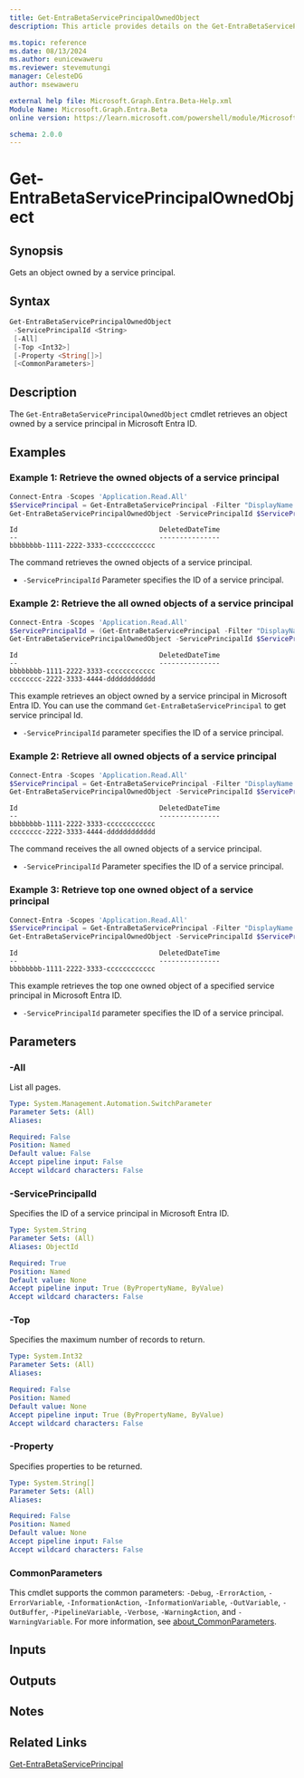 ```yaml
---
title: Get-EntraBetaServicePrincipalOwnedObject
description: This article provides details on the Get-EntraBetaServicePrincipalOwnedObject command.

ms.topic: reference
ms.date: 08/13/2024
ms.author: eunicewaweru
ms.reviewer: stevemutungi
manager: CelesteDG
author: msewaweru

external help file: Microsoft.Graph.Entra.Beta-Help.xml
Module Name: Microsoft.Graph.Entra.Beta
online version: https://learn.microsoft.com/powershell/module/Microsoft.Graph.Entra.Beta/Get-EntraBetaServicePrincipalOwnedObject

schema: 2.0.0
---
```


# Get-EntraBetaServicePrincipalOwnedObject

## Synopsis

Gets an object owned by a service principal.

## Syntax

```powershell
Get-EntraBetaServicePrincipalOwnedObject
 -ServicePrincipalId <String>
 [-All]
 [-Top <Int32>]
 [-Property <String[]>]
 [<CommonParameters>]
```

## Description

The `Get-EntraBetaServicePrincipalOwnedObject` cmdlet retrieves an object owned by a service principal in Microsoft Entra ID.

## Examples

### Example 1: Retrieve the owned objects of a service principal

```powershell
Connect-Entra -Scopes 'Application.Read.All'
$ServicePrincipal = Get-EntraBetaServicePrincipal -Filter "DisplayName eq '<service-principal-display-name>'"
Get-EntraBetaServicePrincipalOwnedObject -ServicePrincipalId $ServicePrincipal.ObjectId
```

```Output
Id                                   DeletedDateTime
--                                   ---------------
bbbbbbbb-1111-2222-3333-cccccccccccc
```

The command retrieves the owned objects of a service principal.

- `-ServicePrincipalId` Parameter specifies the ID of a service principal.

### Example 2: Retrieve the all owned objects of a service principal

```powershell
Connect-Entra -Scopes 'Application.Read.All'
$ServicePrincipalId = (Get-EntraBetaServicePrincipal -Filter "DisplayName eq '<user-display-name>'").ObjectId
Get-EntraBetaServicePrincipalOwnedObject -ServicePrincipalId $ServicePrincipalId -All
```

```Output
Id                                   DeletedDateTime
--                                   ---------------
bbbbbbbb-1111-2222-3333-cccccccccccc
cccccccc-2222-3333-4444-dddddddddddd
```

This example retrieves an object owned by a service principal in Microsoft Entra ID. You can use the command `Get-EntraBetaServicePrincipal` to get service principal Id.

- `-ServicePrincipalId` parameter specifies the ID of a service principal.

### Example 2: Retrieve all owned objects of a service principal

```powershell
Connect-Entra -Scopes 'Application.Read.All'
$ServicePrincipal = Get-EntraBetaServicePrincipal -Filter "DisplayName eq '<service-principal-display-name>'"
Get-EntraBetaServicePrincipalOwnedObject -ServicePrincipalId $ServicePrincipal.ObjectId -All 
```

```Output
Id                                   DeletedDateTime
--                                   ---------------
bbbbbbbb-1111-2222-3333-cccccccccccc
cccccccc-2222-3333-4444-dddddddddddd
```

The command receives the all owned objects of a service principal.

- `-ServicePrincipalId` Parameter specifies the ID of a service principal.

### Example 3: Retrieve top one owned object of a service principal

```powershell
Connect-Entra -Scopes 'Application.Read.All'
$ServicePrincipal = Get-EntraBetaServicePrincipal -Filter "DisplayName eq '<service-principal-display-name>'"
Get-EntraBetaServicePrincipalOwnedObject -ServicePrincipalId $ServicePrincipal.ObjectId -Top 1
```

```Output
Id                                   DeletedDateTime
--                                   ---------------
bbbbbbbb-1111-2222-3333-cccccccccccc
```

This example retrieves the top one owned object of a specified service principal in Microsoft Entra ID.

- `-ServicePrincipalId` parameter specifies the ID of a service principal.

## Parameters

### -All

List all pages.

```yaml
Type: System.Management.Automation.SwitchParameter
Parameter Sets: (All)
Aliases:

Required: False
Position: Named
Default value: False
Accept pipeline input: False
Accept wildcard characters: False
```

### -ServicePrincipalId

Specifies the ID of a service principal in Microsoft Entra ID.

```yaml
Type: System.String
Parameter Sets: (All)
Aliases: ObjectId

Required: True
Position: Named
Default value: None
Accept pipeline input: True (ByPropertyName, ByValue)
Accept wildcard characters: False
```

### -Top

Specifies the maximum number of records to return.

```yaml
Type: System.Int32
Parameter Sets: (All)
Aliases:

Required: False
Position: Named
Default value: None
Accept pipeline input: True (ByPropertyName, ByValue)
Accept wildcard characters: False
```

### -Property

Specifies properties to be returned.

```yaml
Type: System.String[]
Parameter Sets: (All)
Aliases:

Required: False
Position: Named
Default value: None
Accept pipeline input: False
Accept wildcard characters: False
```

### CommonParameters

This cmdlet supports the common parameters: `-Debug`, `-ErrorAction`, `-ErrorVariable`, `-InformationAction`, `-InformationVariable`, `-OutVariable`, `-OutBuffer`, `-PipelineVariable`, `-Verbose`, `-WarningAction`, and `-WarningVariable`. For more information, see [about_CommonParameters](https://go.microsoft.com/fwlink/?LinkID=113216).

## Inputs

## Outputs

## Notes

## Related Links

[Get-EntraBetaServicePrincipal](Get-EntraBetaServicePrincipal.md)
